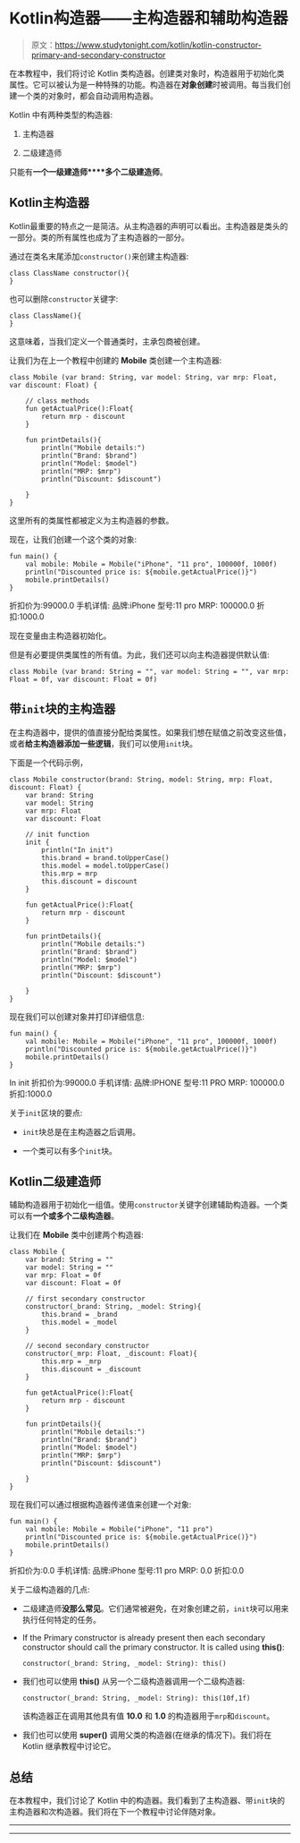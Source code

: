 # Kotlin构造器——主构造器和辅助构造器

> 原文：<https://www.studytonight.com/kotlin/kotlin-constructor-primary-and-secondary-constructor>

在本教程中，我们将讨论 Kotlin 类构造器。创建类对象时，构造器用于初始化类属性。它可以被认为是一种特殊的功能。构造器在**对象创建**时被调用。每当我们创建一个类的对象时，都会自动调用构造器。

Kotlin 中有两种类型的构造器:

1.  主构造器

2.  二级建造师

只能有**一个一级建造师****多个二级建造师**。

## Kotlin主构造器

Kotlin最重要的特点之一是简洁。从主构造器的声明可以看出。主构造器是类头的一部分。类的所有属性也成为了主构造器的一部分。

通过在类名末尾添加`constructor()`来创建主构造器:

```
class ClassName constructor(){
}
```

也可以删除`constructor`关键字:

```
class ClassName(){
}
```

这意味着，当我们定义一个普通类时，主承包商被创建。

让我们为在上一个教程中创建的 **Mobile** 类创建一个主构造器:

```
class Mobile (var brand: String, var model: String, var mrp: Float, var discount: Float) {

    // class methods
    fun getActualPrice():Float{
        return mrp - discount
    }

    fun printDetails(){
        println("Mobile details:")
        println("Brand: $brand")
        println("Model: $model")
        println("MRP: $mrp")
        println("Discount: $discount")

    }
} 
```

这里所有的类属性都被定义为主构造器的参数。

现在，让我们创建一个这个类的对象:

```
fun main() {
    val mobile: Mobile = Mobile("iPhone", "11 pro", 100000f, 1000f)
    println("Discounted price is: ${mobile.getActualPrice()}")
    mobile.printDetails()
}
```

折扣价为:99000.0
手机详情:
品牌:iPhone
型号:11 pro
MRP: 100000.0
折扣:1000.0

现在变量由主构造器初始化。

但是有必要提供类属性的所有值。为此，我们还可以向主构造器提供默认值:

```
class Mobile (var brand: String = "", var model: String = "", var mrp: Float = 0f, var discount: Float = 0f)
```

## 带`init`块的主构造器

在主构造器中，提供的值直接分配给类属性。如果我们想在赋值之前改变这些值，或者**给主构造器添加一些逻辑**，我们可以使用`init`块。

下面是一个代码示例，

```
class Mobile constructor(brand: String, model: String, mrp: Float, discount: Float) {
    var brand: String
    var model: String
    var mrp: Float
    var discount: Float

    // init function
    init {
        println("In init")
        this.brand = brand.toUpperCase()
        this.model = model.toUpperCase()
        this.mrp = mrp
        this.discount = discount
    }

    fun getActualPrice():Float{
        return mrp - discount
    }

    fun printDetails(){
        println("Mobile details:")
        println("Brand: $brand")
        println("Model: $model")
        println("MRP: $mrp")
        println("Discount: $discount")

    }
} 
```

现在我们可以创建对象并打印详细信息:

```
fun main() {
    val mobile: Mobile = Mobile("iPhone", "11 pro", 100000f, 1000f)
    println("Discounted price is: ${mobile.getActualPrice()}")
    mobile.printDetails()
}
```

In init
折扣价为:99000.0
手机详情:
品牌:IPHONE
型号:11 PRO
MRP: 100000.0
折扣:1000.0

关于`init`区块的要点:

*   `init`块总是在主构造器之后调用。

*   一个类可以有多个`init`块。

## Kotlin二级建造师

辅助构造器用于初始化一组值。使用`constructor`关键字创建辅助构造器。一个类可以有**一个或多个二级构造器**。

让我们在 **Mobile** 类中创建两个构造器:

```
class Mobile {
    var brand: String = ""
    var model: String = ""
    var mrp: Float = 0f
    var discount: Float = 0f

    // first secondary constructor
    constructor(_brand: String, _model: String){
        this.brand = _brand
        this.model = _model
    }

    // second secondary constructor
    constructor(_mrp: Float, _discount: Float){
        this.mrp = _mrp
        this.discount = _discount
    }

    fun getActualPrice():Float{
        return mrp - discount
    }

    fun printDetails(){
        println("Mobile details:")
        println("Brand: $brand")
        println("Model: $model")
        println("MRP: $mrp")
        println("Discount: $discount")

    }
}
```

现在我们可以通过根据构造器传递值来创建一个对象:

```
fun main() {
    val mobile: Mobile = Mobile("iPhone", "11 pro")
    println("Discounted price is: ${mobile.getActualPrice()}")
    mobile.printDetails()
}
```

折扣价为:0.0
手机详情:
品牌:iPhone
型号:11 pro
MRP: 0.0
折扣:0.0

关于二级构造器的几点:

*   二级建造师**没那么常见**。它们通常被避免，在对象创建之前，`init`块可以用来执行任何特定的任务。

*   If the Primary constructor is already present then each secondary constructor should call the primary constructor. It is called using **this()**:

    ```
    constructor(_brand: String, _model: String): this()
    ```

*   我们也可以使用 **this()** 从另一个二级构造器调用一个二级构造器:

    ```
    constructor(_brand: String, _model: String): this(10f,1f)
    ```

    该构造器正在调用其他具有值 **10.0** 和 **1.0** 的构造器用于`mrp`和`discount`。

*   我们也可以使用 **super()** 调用父类的构造器(在继承的情况下)。我们将在 Kotlin 继承教程中讨论它。

## 总结

在本教程中，我们讨论了 Kotlin 中的构造器。我们看到了主构造器、带`init`块的主构造器和次构造器。我们将在下一个教程中讨论伴随对象。

* * *

* * *